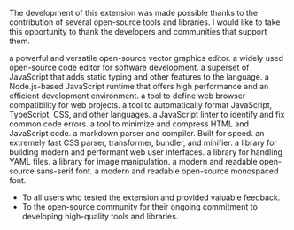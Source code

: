 The development of this extension was made possible thanks to the contribution of several open-source tools and libraries. I would like to take this opportunity to thank the developers and communities that support them.

<ui-wall-of-fame header="Tools" columns="3">
<ui-wall-of-fame-item href="https://inkscape.org/" name="Inkscape">a powerful and versatile open-source vector graphics editor.</ui-wall-of-fame-item>
<ui-wall-of-fame-item href="https://code.visualstudio.com/" name="Visual Studio Code">a widely used open-source code editor for software development.</ui-wall-of-fame-item>
<ui-wall-of-fame-item href="https://www.typescriptlang.org/" name="TypeScript">a superset of JavaScript that adds static typing and other features to the language.</ui-wall-of-fame-item>
<ui-wall-of-fame-item href="https://bun.sh/" name="Bun.js">a Node.js-based JavaScript runtime that offers high performance and an efficient development environment.</ui-wall-of-fame-item>
<ui-wall-of-fame-item href="https://github.com/browserslist/browserslist" name="browserslist">a tool to define web browser compatibility for web projects.</ui-wall-of-fame-item>
<ui-wall-of-fame-item href="https://prettier.io/" name="Prettier">a tool to automatically format JavaScript, TypeScript, CSS, and other languages. </ui-wall-of-fame-item>
<ui-wall-of-fame-item href="https://eslint.org/" name="eslint">a JavaScript linter to identify and fix common code errors.</ui-wall-of-fame-item>
<ui-wall-of-fame-item href="https://github.com/kangax/html-minifier" name="html-minifier-terser">a tool to minimize and compress HTML and JavaScript code.</ui-wall-of-fame-item>
<ui-wall-of-fame-item href="https://github.com/markedjs/marked" name="marked">a markdown parser and compiler. Built for speed.</ui-wall-of-fame-item>
<ui-wall-of-fame-item href="https://lightningcss.dev" name="LightningCSS">an extremely fast CSS parser, transformer, bundler, and minifier.</ui-wall-of-fame-item>
</ui-wall-of-fame>

<ui-wall-of-fame header="Libraries" columns="3">
<ui-wall-of-fame-item href="https://lit.dev/" name="Lit.js">a library for building modern and performant web user interfaces.</ui-wall-of-fame-item>
<ui-wall-of-fame-item href="https://github.com/nodeca/js-yaml" name="JS-YAML">a library for handling YAML files.</ui-wall-of-fame-item>
<ui-wall-of-fame-item href="https://github.com/lovell/sharp" name="Sharp">a library for image manipulation.</ui-wall-of-fame-item>
</ui-wall-of-fame>

<ui-wall-of-fame header="Resources" columns="3">
<ui-wall-of-fame-item href="https://fonts.google.com/specimen/Overpass" name="Overpass">a modern and readable open-source sans-serif font. </ui-wall-of-fame-item>
<ui-wall-of-fame-item href="https://fonts.google.com/specimen/Overpass+Mono" name="Overpass Mono">a modern and readable open-source monospaced font. </ui-wall-of-fame-item>
</ui-wall-of-fame>

<ui-info-box header="Special thanks">

- To all users who tested the extension and provided valuable feedback.
- To the open-source community for their ongoing commitment to developing high-quality tools and libraries.

</ui-info-box>

[inkscape]: https://inkscape.org/
[visualstudiocode]: https://code.visualstudio.com/
[typescript]: https://www.typescriptlang.org/
[bunjs]: https://bun.sh/
[browserslist]: https://github.com/browserslist/browserslist
[prettier]: https://prettier.io/
[eslint]: https://eslint.org/
[htmlminifierterser]: https://github.com/kangax/html-minifier
[marked]: https://github.com/markedjs/marked
[litjs]: https://lit.dev/
[lightningcss]: https://lightningcss.dev/
[jsyaml]: https://github.com/nodeca/js-yaml
[sharp]: https://github.com/lovell/sharp
[overpass]: https://fonts.google.com/specimen/Overpass
[overpassmono]: https://fonts.google.com/specimen/Overpass+Mono
